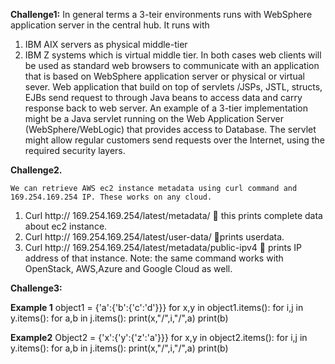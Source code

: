 **Challenge1:**
In general terms a 3-teir environments runs with WebSphere application server in the central  hub. It runs with 
1.	IBM AIX servers as physical middle-tier 
2.	IBM Z systems which is virtual middle tier.
In both cases web clients will be used as standard web browsers to communicate with an application that is based on WebSphere application server or physical or virtual sever. 
Web application that build on top of servlets /JSPs, JSTL, structs, EJBs send request to through Java beans to access data and carry response back to web server.
An example of a 3-tier implementation might be a Java servlet running on the Web Application Server (WebSphere/WebLogic) that provides access to Database. The servlet might allow regular customers send requests over the Internet, using the required security layers.
 
**Challenge2.**

	We can retrieve AWS ec2 instance metadata using curl command and 169.254.169.254 IP. These works on any cloud.
1.	Curl http:// 169.254.169.254/latest/metadata/  this prints complete data about ec2 instance. 
2.	Curl http:// 169.254.169.254/latest/user-data/ prints userdata.
3.	Curl http:// 169.254.169.254/latest/metadata/public-ipv4  prints IP address of that instance.
Note: the same command works with OpenStack, AWS,Azure and Google Cloud as well.

**Challenge3:**

**Example 1**
object1 = {'a':{'b':{'c':'d'}}}
for x,y in object1.items():
   for i,j in y.items():
       for a,b in j.items():
        print(x,"/",i,"/",a)
        print(b)
	
**Example2**
Object2 = {'x':{'y':{'z':'a'}}}
for x,y in object2.items():
   for i,j in y.items():
       for a,b in j.items():
        print(x,"/",i,"/",a)
        print(b)



